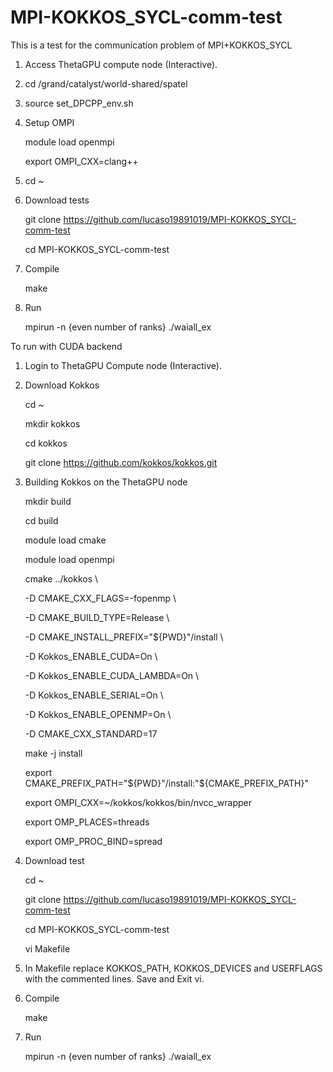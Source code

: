 # MPI-KOKKOS_SYCL-comm-test
This is a test for the communication problem of MPI+KOKKOS_SYCL

1. Access ThetaGPU compute node (Interactive).
2. cd /grand/catalyst/world-shared/spatel
3. source set_DPCPP_env.sh
4. Setup OMPI

   module load openmpi
   
   export OMPI_CXX=clang++
5. cd ~
6. Download tests

   git clone https://github.com/lucaso19891019/MPI-KOKKOS_SYCL-comm-test

   cd  MPI-KOKKOS_SYCL-comm-test
  
7. Compile

	make
8. Run

	mpirun -n {even number of ranks} ./waiall_ex


To run with CUDA backend

1. Login to ThetaGPU Compute node (Interactive).

2. Download Kokkos

   cd ~
  
   mkdir kokkos
  
   cd kokkos
  
   git clone https://github.com/kokkos/kokkos.git
  
3. Building Kokkos on the ThetaGPU node
  
   mkdir build
  
   cd build
  
   module load cmake
  
   module load openmpi
  
   cmake ../kokkos \
  
     -D CMAKE_CXX_FLAGS=-fopenmp \
    
     -D CMAKE_BUILD_TYPE=Release \
    
     -D CMAKE_INSTALL_PREFIX="${PWD}"/install \
    
     -D Kokkos_ENABLE_CUDA=On \
    
     -D Kokkos_ENABLE_CUDA_LAMBDA=On \
    
     -D Kokkos_ENABLE_SERIAL=On \
    
     -D Kokkos_ENABLE_OPENMP=On \
    
     -D CMAKE_CXX_STANDARD=17
    
   make -j install
  
   export CMAKE_PREFIX_PATH="${PWD}"/install:"${CMAKE_PREFIX_PATH}"
  
   export OMPI_CXX=~/kokkos/kokkos/bin/nvcc_wrapper
  
   export OMP_PLACES=threads
  
   export OMP_PROC_BIND=spread
  
4. Download test
  
   cd ~
  
   git clone https://github.com/lucaso19891019/MPI-KOKKOS_SYCL-comm-test

   cd  MPI-KOKKOS_SYCL-comm-test
   
   vi Makefile
   
5. In Makefile replace KOKKOS_PATH, KOKKOS_DEVICES and USERFLAGS with the commented lines. Save and Exit vi.

6. Compile

	make
8. Run

	mpirun -n {even number of ranks} ./waiall_ex
